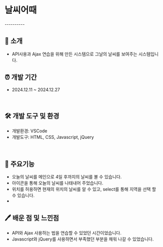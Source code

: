 <h1>날씨어때</h1>
----------

## 📝 소개
- API사용과 Ajax 연습을 위해 만든 시스템으로 그날의 날씨를 보여주는 시스템입니다.
 
## ⏰ 개발 기간
- 2024.12.11 ~ 2024.12.27
<br />

## 🛠️ 개발 도구 및 환경
- 개발환경: VSCode
- 개발도구: HTML, CSS, Javascript, jQuery
<br />

 ## 🧲 주요기능
- 오늘의 날씨를 메인으로 4일 후까지의 날씨를 볼 수 있습니다.
- 아이콘을 통해 오늘의 날씨를 나태내어 주었습니다.
- 위치를 허용하면 현재의 위치의 날씨를 알 수 있고, select를 통해 지역을 선택 할 수 있습니다.
- <br />

## 🖊️ 배운 점 및 느낀점
- API와 Ajax 사용하는 법을 연습할 수 있었던 시간이었습니다.
- Javascript와 jQuery를 사용하면서 부족했던 부분을 채워 나갈 수 있었습니다.
